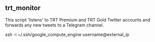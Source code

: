  ## trt_monitor

 This script 'listens' to TRT Premium and TRT Gold Twitter accounts and forwards any new tweets to a Telegram channel.

 ssh -i ~/.ssh/google_compute_engine username@external_ip